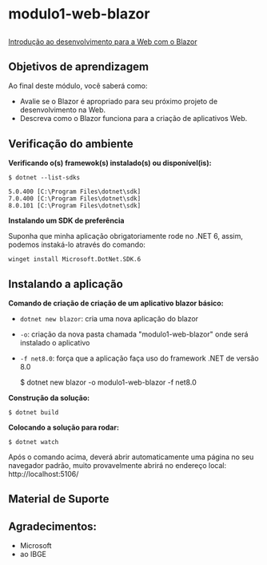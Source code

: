 # modulo1-web-blazor

## 

[Introdução ao desenvolvimento para a Web com o Blazor](https://learn.microsoft.com/pt-br/training/modules/blazor-introduction/)

##

## Objetivos de aprendizagem
Ao final deste módulo, você saberá como:

- Avalie se o Blazor é apropriado para seu próximo projeto de desenvolvimento na Web.
- Descreva como o Blazor funciona para a criação de aplicativos Web.

## Verificação do ambiente

**Verificando o(s) framewok(s) instalado(s) ou disponível(is):**

`$ dotnet --list-sdks`

    5.0.400 [C:\Program Files\dotnet\sdk]
    7.0.400 [C:\Program Files\dotnet\sdk]
    8.0.101 [C:\Program Files\dotnet\sdk]

**Instalando um SDK de preferência**

Suponha que minha aplicação obrigatoriamente rode no .NET 6, assim, podemos instaká-lo através do comando:

`winget install Microsoft.DotNet.SDK.6`

## Instalando a aplicação

**Comando de criação de criação de um aplicativo blazor básico:**
- `dotnet new blazor`: cria uma nova aplicação do blazor
- `-o`: criação da nova pasta chamada "modulo1-web-blazor" onde será instalado o aplicativo
- `-f net8.0`: força que a aplicação faça uso do framework .NET de versão 8.0

    $ dotnet new blazor -o modulo1-web-blazor -f net8.0

**Construção da solução:**

    $ dotnet build

**Colocando a solução para rodar:**

    $ dotnet watch

Após o comando acima, deverá abrir automaticamente uma página no seu navegador padrão, muito provavelmente abrirá no endereço local: http://localhost:5106/

## Material de Suporte


## Agradecimentos:

- Microsoft
- ao IBGE
